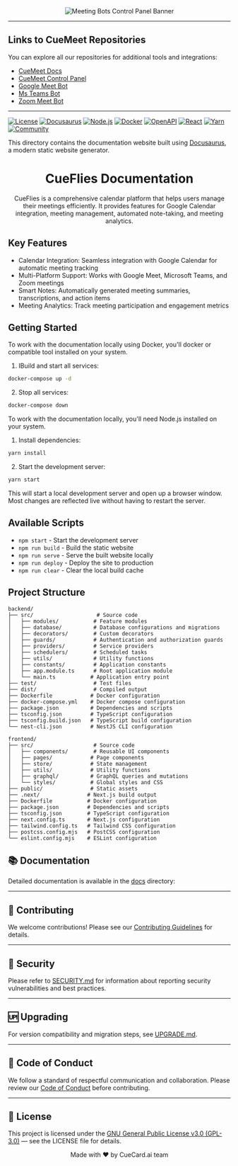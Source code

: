 <div align="center">
  <img src="https://i.postimg.cc/FRLZLSSF/Banner.png" alt="Meeting Bots Control Panel Banner" />
</div>

---
## Links to CueMeet Repositories

You can explore all our repositories for additional tools and integrations:

<ul>
  <li><a href="https://github.com/CueMeet/cuemeet-documentation" target="_blank">CueMeet Docs</a></li>
  <li><a href="https://github.com/CueMeet/Meeting-Bots-Control-Panel" target="_blank">CueMeet Control Panel</a></li>
  <li><a href="https://github.com/CueMeet/cuemeet-google-bot" target="_blank">Google Meet Bot</a></li>
  <li><a href="https://github.com/CueMeet/cuemeet-teams-bot" target="_blank">Ms Teams Bot</a></li>
  <li><a href="https://github.com/CueMeet/cuemeet-zoom-bot" target="_blank">Zoom Meet Bot</a></li>
</ul>

---

[![License](https://img.shields.io/badge/license-GPL%203.0-blue.svg)](LICENSE)
[![Docusaurus](https://img.shields.io/badge/Docusaurus-3.7.0-blue)](https://docusaurus.io/)
[![Node.js](https://img.shields.io/badge/Node.js-20.11.0-green)](https://nodejs.org/)
[![Docker](https://img.shields.io/badge/Docker-Available-blue)](https://www.docker.com/)
[![OpenAPI](https://img.shields.io/badge/OpenAPI-4.3.4-orange)](https://www.openapis.org/)
[![React](https://img.shields.io/badge/React-19.0.0-blue)](https://reactjs.org/)
[![Yarn](https://img.shields.io/badge/Yarn-Package%20Manager-blue)](https://yarnpkg.com/)
[![Community](https://img.shields.io/badge/Community-Supported-green)](SUPPORT.md)

This directory contains the documentation website built using [Docusaurus](https://docusaurus.io/), a modern static website generator.

<div align="center">
  <h1>CueFlies Documentation</h1>
  <p>
    CueFlies is a comprehensive calendar platform that helps users manage their meetings efficiently. It provides features for Google Calendar integration, meeting management, automated note-taking, and meeting analytics.
  </p>
</div>

## Key Features
- Calendar Integration: Seamless integration with Google Calendar for automatic meeting tracking
- Multi-Platform Support: Works with Google Meet, Microsoft Teams, and Zoom meetings
- Smart Notes: Automatically generated meeting summaries, transcriptions, and action items
- Meeting Analytics: Track meeting participation and engagement metrics

## Getting Started

To work with the documentation locally using Docker, you'll docker or compatible tool installed on your system.

1. IBuild and start all services:
```bash
docker-compose up -d
```
2. Stop all services:
```bash
docker-compose down
```

To work with the documentation locally, you'll need Node.js installed on your system.

1. Install dependencies:
```bash
yarn install
```

2. Start the development server:
```bash
yarn start
```

This will start a local development server and open up a browser window. Most changes are reflected live without having to restart the server.

## Available Scripts

- `npm start` - Start the development server
- `npm run build` - Build the static website
- `npm run serve` - Serve the built website locally
- `npm run deploy` - Deploy the site to production
- `npm run clear` - Clear the local build cache

## Project Structure

```
backend/
├── src/                    # Source code
│   ├── modules/           # Feature modules
│   ├── database/          # Database configurations and migrations
│   ├── decorators/        # Custom decorators
│   ├── guards/            # Authentication and authorization guards
│   ├── providers/         # Service providers
│   ├── schedulers/        # Scheduled tasks
│   ├── utils/             # Utility functions
│   ├── constants/         # Application constants
│   ├── app.module.ts      # Root application module
│   └── main.ts           # Application entry point
├── test/                  # Test files
├── dist/                  # Compiled output
├── Dockerfile            # Docker configuration
├── docker-compose.yml    # Docker compose configuration
├── package.json          # Dependencies and scripts
├── tsconfig.json         # TypeScript configuration
├── tsconfig.build.json   # TypeScript build configuration
└── nest-cli.json         # NestJS CLI configuration
```

```
frontend/
├── src/                   # Source code
│   ├── components/        # Reusable UI components
│   ├── pages/            # Page components
│   ├── store/            # State management
│   ├── utils/            # Utility functions
│   ├── graphql/          # GraphQL queries and mutations
│   └── styles/           # Global styles and CSS
├── public/               # Static assets
├── .next/               # Next.js build output
├── Dockerfile           # Docker configuration
├── package.json         # Dependencies and scripts
├── tsconfig.json        # TypeScript configuration
├── next.config.ts       # Next.js configuration
├── tailwind.config.ts   # Tailwind CSS configuration
├── postcss.config.mjs   # PostCSS configuration
└── eslint.config.mjs    # ESLint configuration
```

## 📚 Documentation

Detailed documentation is available in the [docs](https://cuemeet.github.io/CueFlies/) directory:

---

## 🤝 Contributing

We welcome contributions! Please see our [Contributing Guidelines](./CONTRIBUTING.md) for details.

---

## 🔐 Security

Please refer to [SECURITY.md](./SECURITY.md) for information about reporting security vulnerabilities and best practices.

---

## 🆙 Upgrading

For version compatibility and migration steps, see [UPGRADE.md](./UPGRADE.md).

---

## 📜 Code of Conduct

We follow a standard of respectful communication and collaboration. Please review our [Code of Conduct](./CODE_OF_CONDUCT.md) before contributing.

---

## 📝 License

This project is licensed under the [GNU General Public License v3.0 (GPL-3.0)](LICENSE)  — see the LICENSE file for details.

<div align="center">
  Made with ❤️ by CueCard.ai team
</div>
